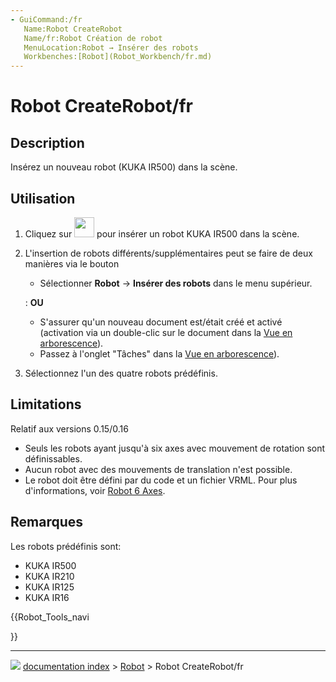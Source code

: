 ```yaml
---
- GuiCommand:/fr
   Name:Robot CreateRobot
   Name/fr:Robot Création de robot
   MenuLocation:Robot → Insérer des robots
   Workbenches:[Robot](Robot_Workbench/fr.md)
---
```


# Robot CreateRobot/fr

## Description

Insérez un nouveau robot (KUKA IR500) dans la scène.

## Utilisation

1.  Cliquez sur <img alt="" src=images/Robot_CreateRobot.svg  style="width:32px;"> pour insérer un robot KUKA IR500 dans la scène.
2.  L\'insertion de robots différents/supplémentaires peut se faire de deux manières via le bouton
    -   Sélectionner **Robot** → **Insérer des robots** dans le menu supérieur.

    :   **OU**

    -   S\'assurer qu\'un nouveau document est/était créé et activé (activation via un double-clic sur le document dans la [Vue en arborescence](Tree_view/fr.md)).
    -   Passez à l\'onglet \"Tâches\" dans la [Vue en arborescence](Tree_view/fr.md)).
3.  Sélectionnez l\'un des quatre robots prédéfinis.

## Limitations

Relatif aux versions 0.15/0.16

-   Seuls les robots ayant jusqu\'à six axes avec mouvement de rotation sont définissables.
-   Aucun robot avec des mouvements de translation n\'est possible.
-   Le robot doit être défini par du code et un fichier VRML. Pour plus d\'informations, voir [Robot 6 Axes](Robot_6-Axis/fr.md).

## Remarques

Les robots prédéfinis sont:

-   KUKA IR500
-   KUKA IR210
-   KUKA IR125
-   KUKA IR16





{{Robot_Tools_navi

}}



---
![](images/Button_right.svg) [documentation index](../README.md) > [Robot](Robot_Workbench.md) > Robot CreateRobot/fr
